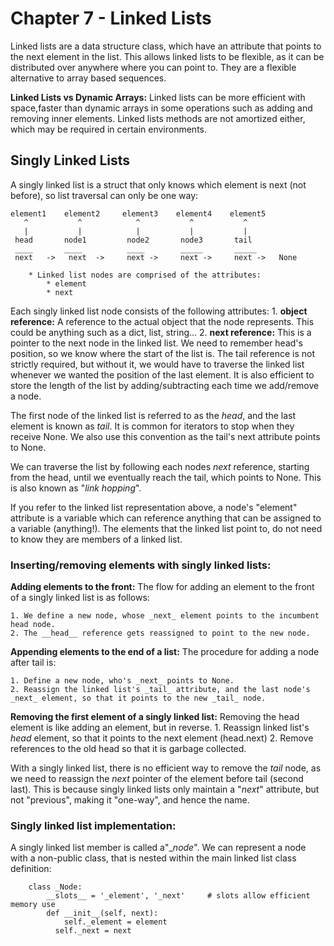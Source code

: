 # Chapter 7 - Linked Lists
Linked lists are a data structure class, which have an attribute that points to the next element in the list. This allows linked lists to be flexible, as it can be distributed over anywhere where you can point to.
They are a flexible alternative to array based sequences.

**Linked Lists vs Dynamic Arrays:**
Linked lists can be more efficient with space,faster than dynamic arrays in some operations such as adding and removing inner elements.
Linked lists methods are not amortized either, which may be required in certain environments.

## Singly Linked Lists
A singly linked list is a struct that only knows which element is next (not before), so list traversal can only be one way:

    element1    element2     element3    element4    element5
       ^           ^            ^           ^           ^
       |           |            |           |           |
     head       node1         node2       node3       tail
     ____       ____          ____        _____       _____  
     next   ->   next  ->     next ->     next ->     next ->   None
     
        * Linked list nodes are comprised of the attributes:
            * element
            * next
    

Each singly linked list node consists of the following attributes:
    1. **object reference:**
    A reference to the actual object that the node represents. This could be anything such as a dict, list, string...
    2. **next reference:**
    This is a pointer to the next node in the linked list.
We need to remember head's position, so we know where the start of the list is. The tail reference is not strictly required, but without it, we would have to traverse the linked list whenever we wanted the position of the last element. It is also efficient to store the length of the list by adding/subtracting each time we add/remove a node.

The first node of the linked list is referred to as the _head_, and the last element is known as _tail_.
It is common for iterators to stop when they receive None. We also use this convention as the tail's next attribute points to None.

We can traverse the list by following each nodes _next_ reference, starting from the head, until we eventually reach the tail, which points to None. This is also known as "_link hopping_".

If you refer to the linked list representation above, a node's "element" attribute is a variable which can reference anything that can be assigned to a variable (anything!). The elements that the linked list point to, do not need to know they are members of a linked list.

### Inserting/removing elements with singly linked lists:
__Adding elements to the front:__
The flow for adding an element to the front of a singly linked list is as follows:

    1. We define a new node, whose _next_ element points to the incumbent head node.
    2. The __head__ reference gets reassigned to point to the new node.

__Appending elements to the end of a list:__
The procedure for adding a node after tail is:

    1. Define a new node, who's _next_ points to None.
    2. Reassign the linked list's _tail_ attribute, and the last node's _next_ element, so that it points to the new _tail_ node.

__Removing the first element of a singly linked list:__
Removing the head element is like adding an element, but in reverse. 
    1. Reassign linked list's _head_ element, so that it points to the next element (head.next)
    2. Remove references to the old head so that it is garbage collected.

With a singly linked list, there is no efficient way to remove the _tail_ node, as we need to reassign the _next_ pointer of the element before tail (second last). This is because singly linked lists only maintain a "_next_" attribute, but not "previous", making it "one-way", and hence the name.  

### Singly linked list implementation:
A singly linked list member is called a"__node_". We can represent a node with a non-public class, that is nested within the main linked list class definition:

```
    class _Node:
        __slots__ = '_element', '_next'     # slots allow efficient memory use
        def __init__(self, next):
            self._element = element
          self._next = next
```
